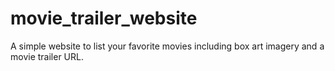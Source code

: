 # movie_trailer_website
A simple website to list your favorite movies including box art imagery and a movie trailer URL.
